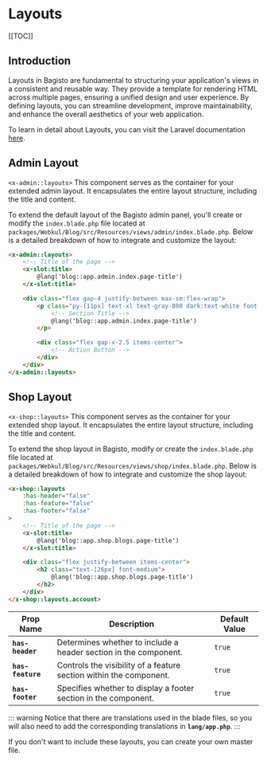 # Layouts

[[TOC]]

## Introduction

Layouts in Bagisto are fundamental to structuring your application's views in a consistent and reusable way. They provide a template for rendering HTML across multiple pages, ensuring a unified design and user experience. By defining layouts, you can streamline development, improve maintainability, and enhance the overall aesthetics of your web application.

To learn in detail about Layouts, you can visit the Laravel documentation [here](https://laravel.com/docs/11.x/blade).

## Admin Layout

`<x-admin::layouts>` This component serves as the container for your extended admin layout. It encapsulates the entire layout structure, including the title and content.

To extend the default layout of the Bagisto admin panel, you'll create or modify the `index.blade.php` file located at `packages/Webkul/Blog/src/Resources/views/admin/index.blade.php`. Below is a detailed breakdown of how to integrate and customize the layout:

```html
<x-admin::layouts>
    <!-- Title of the page -->
    <x-slot:title>
        @lang('blog::app.admin.index.page-title')
    </x-slot:title>

    <div class="flex gap-4 justify-between max-sm:flex-wrap">
        <p class="py-[11px] text-xl text-gray-800 dark:text-white font-bold">
            <!-- Section Title -->
            @lang('blog::app.admin.index.page-title')
        </p> 

        <div class="flex gap-x-2.5 items-center">
            <!-- Action Button -->
        </div>
    </div>
</x-admin::layouts>
```

## Shop Layout

`<x-shop::layouts>` This component serves as the container for your extended shop layout. It encapsulates the entire layout structure, including the title and content.

To extend the shop layout in Bagisto, modify or create the `index.blade.php` file located at `packages/Webkul/Blog/src/Resources/views/shop/index.blade.php`. Below is a detailed breakdown of how to integrate and customize the shop layout:

```html
<x-shop::layouts
	:has-header="false"
	:has-feature="false"
	:has-footer="false"
>
    <!-- Title of the page -->
    <x-slot:title>
        @lang('blog::app.shop.blogs.page-title')
    </x-slot:title>

    <div class="flex justify-between items-center">
        <h2 class="text-[26px] font-medium">
            @lang('blog::app.shop.blogs.page-title')
        </h2>
    </div>
</x-shop::layouts.account>
```

| Prop Name   | Description                                                        | Default Value |
|-------------|--------------------------------------------------------------------|---------------|
| **`has-header`** | Determines whether to include a header section in the component.   | `true`        |
| **`has-feature`** | Controls the visibility of a feature section within the component. | `true`        |
| **`has-footer`**  | Specifies whether to display a footer section in the component.    | `true`        |

::: warning
Notice that there are translations used in the blade files, so you will also need to add the corresponding translations in **`lang/app.php`**.
:::

If you don't want to include these layouts, you can create your own master file.

